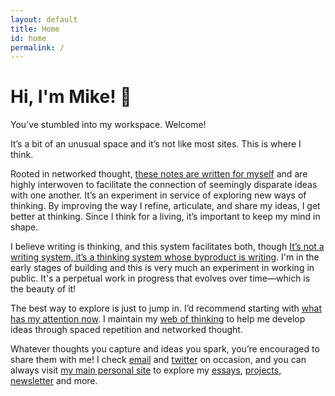 ```yaml
---
layout: default
title: Home
id: home
permalink: /
---
```


<div>
  <h1>Hi, I'm Mike! 👋</h1>
</div>

You’ve stumbled into my workspace. Welcome!

It’s a bit of an unusual space and it’s not like most sites. This is where I think.

Rooted in networked thought, <a href="these%20notes%20are%20written%20for%20myself">these notes are written for myself</a> and are highly interwoven to facilitate the connection of seemingly disparate ideas with one another. It’s an experiment in service of exploring new ways of thinking. By improving the way I refine, articulate, and share my ideas, I get better at thinking. Since I think for a living, it’s important to keep my mind in shape.

I believe writing is thinking, and this system facilitates both, though <a href="It’s%20not%20a%20writing%20system,%20it’s%20a%20thinking%20system%20whose%20byproduct%20is%20writing">It’s not a writing system, it’s a thinking system whose byproduct is writing</a>. I'm in the early stages of building and this is very much an experiment in working in public. It's a perpetual work in progress that evolves over time—which is the beauty of it!

The best way to explore is just to jump in. I’d recommend starting with <a href="What%20has%20my%20attention%20now">what has my attention now</a>. I maintain my <a href="web%20of%20thinking">web of thinking</a> to help me develop ideas through spaced repetition and networked thought.

Whatever thoughts you capture and ideas you spark, you’re encouraged to share them with me! I check [email](mailto:yo@miketannenbaum.com) and [twitter](https://twitter.com/theroyaltbomb) on occasion, and you can always visit [my main personal site](https://miketannenbaum.com) to explore my [essays](https://miketannenbaum.com/writings), [projects](https://miketannenbaum.com/projects), [newsletter](https://miketannenbaum.com/signup) and more.
